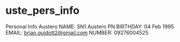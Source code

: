 # uste_pers_info
Personal Info Austero
NAME: SN1 Austero PN
BIRTHDAY: 04 Feb 1995
EMAIL: brian.guidott2@gmail.com
NUMBER: 09276004525
